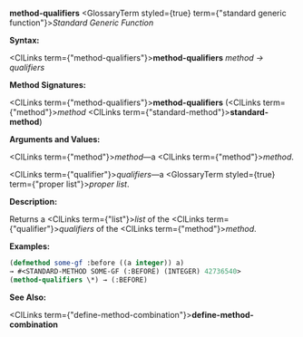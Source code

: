 **method-qualifiers** <GlossaryTerm styled={true} term={"standard generic function"}><i>Standard Generic Function</i></GlossaryTerm> 



**Syntax:** 



<ClLinks  term={"method-qualifiers"}><b>method-qualifiers</b></ClLinks> *method → qualifiers* 







 



 



**Method Signatures:** 



<ClLinks  term={"method-qualifiers"}><b>method-qualifiers</b></ClLinks> (<ClLinks  term={"method"}><i>method</i></ClLinks> <ClLinks  term={"standard-method"}><b>standard-method</b></ClLinks>) 



**Arguments and Values:** 



<ClLinks  term={"method"}><i>method</i></ClLinks>—a <ClLinks  term={"method"}><i>method</i></ClLinks>. 



<ClLinks  term={"qualifier"}><i>qualifiers</i></ClLinks>—a <GlossaryTerm styled={true} term={"proper list"}><i>proper list</i></GlossaryTerm>. 



**Description:** 



Returns a <ClLinks  term={"list"}><i>list</i></ClLinks> of the <ClLinks  term={"qualifier"}><i>qualifiers</i></ClLinks> of the <ClLinks  term={"method"}><i>method</i></ClLinks>. 



**Examples:**
```lisp
(defmethod some-gf :before ((a integer)) a) 
→ #<STANDARD-METHOD SOME-GF (:BEFORE) (INTEGER) 42736540> 
(method-qualifiers \*) → (:BEFORE) 
```
**See Also:** 



<ClLinks  term={"define-method-combination"}><b>define-method-combination</b></ClLinks> 



